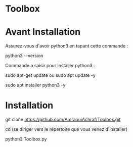 # Toolbox



# Avant Installation

Assurez-vous d'avoir python3 en tapant cette commande :

python3 --version


Commande a saisir pour installer python3 :


sudo apt-get update ou sudo apt update -y


sudo apt installer python3 -y




# Installation

git clone https://github.com/AmraouiAchraf/Toolbox.git


cd (se diriger vers le répertoire que vous venez d'installer)


python3 Toolbox.py

